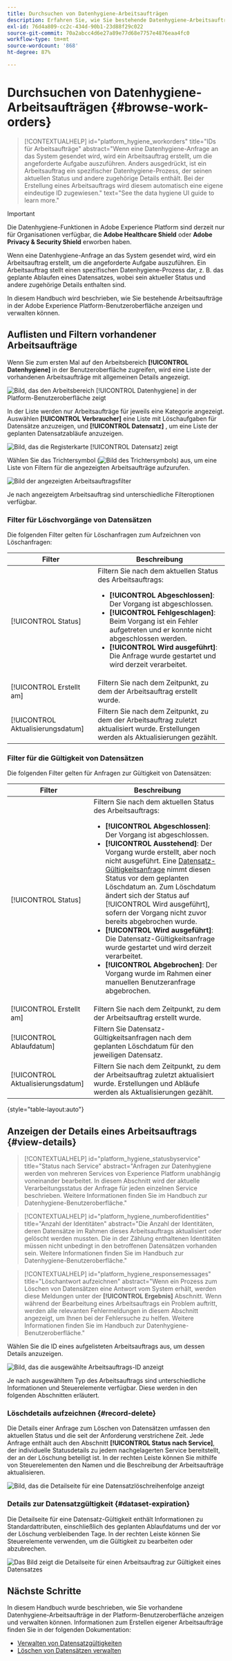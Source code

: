 ```yaml
---
title: Durchsuchen von Datenhygiene-Arbeitsaufträgen
description: Erfahren Sie, wie Sie bestehende Datenhygiene-Arbeitsaufträge in der Benutzeroberfläche von Adobe Experience Platform anzeigen und verwalten können.
exl-id: 76d4a809-cc2c-434d-90b1-23d88f29c022
source-git-commit: 70a2abcc4d6e27a89e77d68e7757e4876eaa4fc0
workflow-type: tm+mt
source-wordcount: '868'
ht-degree: 87%

---
```


# Durchsuchen von Datenhygiene-Arbeitsaufträgen {#browse-work-orders}

>[!CONTEXTUALHELP]
>id="platform_hygiene_workorders"
>title="IDs für Arbeitsaufträge"
>abstract="Wenn eine Datenhygiene-Anfrage an das System gesendet wird, wird ein Arbeitsauftrag erstellt, um die angeforderte Aufgabe auszuführen. Anders ausgedrückt, ist ein Arbeitsauftrag ein spezifischer Datenhygiene-Prozess, der seinen aktuellen Status und andere zugehörige Details enthält. Bei der Erstellung eines Arbeitsauftrags wird diesem automatisch eine eigene eindeutige ID zugewiesen."
>text="See the data hygiene UI guide to learn more."

>[!IMPORTANT]
>
>Die Datenhygiene-Funktionen in Adobe Experience Platform sind derzeit nur für Organisationen verfügbar, die **Adobe Healthcare Shield** oder **Adobe Privacy &amp; Security Shield** erworben haben.

Wenn eine Datenhygiene-Anfrage an das System gesendet wird, wird ein Arbeitsauftrag erstellt, um die angeforderte Aufgabe auszuführen. Ein Arbeitsauftrag stellt einen spezifischen Datenhygiene-Prozess dar, z. B. das geplante Ablaufen eines Datensatzes, wobei sein aktueller Status und andere zugehörige Details enthalten sind.

In diesem Handbuch wird beschrieben, wie Sie bestehende Arbeitsaufträge in der Adobe Experience Platform-Benutzeroberfläche anzeigen und verwalten können.

## Auflisten und Filtern vorhandener Arbeitsaufträge

Wenn Sie zum ersten Mal auf den Arbeitsbereich **[!UICONTROL Datenhygiene]** in der Benutzeroberfläche zugreifen, wird eine Liste der vorhandenen Arbeitsaufträge mit allgemeinen Details angezeigt.

![Bild, das den Arbeitsbereich [!UICONTROL Datenhygiene] in der Platform-Benutzeroberfläche zeigt](../images/ui/browse/work-order-list.png)

In der Liste werden nur Arbeitsaufträge für jeweils eine Kategorie angezeigt. Auswählen **[!UICONTROL Verbraucher]** eine Liste mit Löschaufgaben für Datensätze anzuzeigen, und **[!UICONTROL Datensatz]** , um eine Liste der geplanten Datensatzabläufe anzuzeigen.

![Bild, das die Registerkarte [!UICONTROL Datensatz] zeigt](../images/ui/browse/dataset-tab.png)

Wählen Sie das Trichtersymbol (![Bild des Trichtersymbols](../images/ui/browse/funnel-icon.png)) aus, um eine Liste von Filtern für die angezeigten Arbeitsaufträge aufzurufen.

![Bild der angezeigten Arbeitsauftragsfilter](../images/ui/browse/filters.png)

Je nach angezeigtem Arbeitsauftrag sind unterschiedliche Filteroptionen verfügbar.

### Filter für Löschvorgänge von Datensätzen

Die folgenden Filter gelten für Löschanfragen zum Aufzeichnen von Löschanfragen:

| Filter | Beschreibung |
| --- | --- |
| [!UICONTROL Status] | Filtern Sie nach dem aktuellen Status des Arbeitsauftrags:<ul><li>**[!UICONTROL Abgeschlossen]**: Der Vorgang ist abgeschlossen.</li><li>**[!UICONTROL Fehlgeschlagen]**: Beim Vorgang ist ein Fehler aufgetreten und er konnte nicht abgeschlossen werden.</li><li>**[!UICONTROL Wird ausgeführt]**: Die Anfrage wurde gestartet und wird derzeit verarbeitet.</li></ul> |
| [!UICONTROL Erstellt am] | Filtern Sie nach dem Zeitpunkt, zu dem der Arbeitsauftrag erstellt wurde. |
| [!UICONTROL Aktualisierungsdatum] | Filtern Sie nach dem Zeitpunkt, zu dem der Arbeitsauftrag zuletzt aktualisiert wurde. Erstellungen werden als Aktualisierungen gezählt. |

### Filter für die Gültigkeit von Datensätzen

Die folgenden Filter gelten für Anfragen zur Gültigkeit von Datensätzen:

| Filter | Beschreibung |
| --- | --- |
| [!UICONTROL Status] | Filtern Sie nach dem aktuellen Status des Arbeitsauftrags:<ul><li>**[!UICONTROL Abgeschlossen]**: Der Vorgang ist abgeschlossen.</li><li>**[!UICONTROL Ausstehend]**: Der Vorgang wurde erstellt, aber noch nicht ausgeführt. Eine [Datensatz-Gültigkeitsanfrage](./dataset-expiration.md) nimmt diesen Status vor dem geplanten Löschdatum an. Zum Löschdatum ändert sich der Status auf [!UICONTROL Wird ausgeführt], sofern der Vorgang nicht zuvor bereits abgebrochen wurde.</li><li>**[!UICONTROL Wird ausgeführt]**: Die Datensatz-Gültigkeitsanfrage wurde gestartet und wird derzeit verarbeitet.</li><li>**[!UICONTROL Abgebrochen]**: Der Vorgang wurde im Rahmen einer manuellen Benutzeranfrage abgebrochen.</li></ul> |
| [!UICONTROL Erstellt am] | Filtern Sie nach dem Zeitpunkt, zu dem der Arbeitsauftrag erstellt wurde. |
| [!UICONTROL Ablaufdatum] | Filtern Sie Datensatz-Gültigkeitsanfragen nach dem geplanten Löschdatum für den jeweiligen Datensatz. |
| [!UICONTROL Aktualisierungsdatum] | Filtern Sie nach dem Zeitpunkt, zu dem der Arbeitsauftrag zuletzt aktualisiert wurde. Erstellungen und Abläufe werden als Aktualisierungen gezählt. |

{style=&quot;table-layout:auto&quot;}

## Anzeigen der Details eines Arbeitsauftrags {#view-details}

>[!CONTEXTUALHELP]
>id="platform_hygiene_statusbyservice"
>title="Status nach Service"
>abstract="Anfragen zur Datenhygiene werden von mehreren Services von Experience Platform unabhängig voneinander bearbeitet. In diesem Abschnitt wird der aktuelle Verarbeitungsstatus der Anfrage für jeden einzelnen Service beschrieben. Weitere Informationen finden Sie im Handbuch zur Datenhygiene-Benutzeroberfläche."

>[!CONTEXTUALHELP]
>id="platform_hygiene_numberofidentities"
>title="Anzahl der Identitäten"
>abstract="Die Anzahl der Identitäten, deren Datensätze im Rahmen dieses Arbeitsauftrags aktualisiert oder gelöscht werden mussten. Die in der Zählung enthaltenen Identitäten müssen nicht unbedingt in den betroffenen Datensätzen vorhanden sein. Weitere Informationen finden Sie im Handbuch zur Datenhygiene-Benutzeroberfläche."

>[!CONTEXTUALHELP]
>id="platform_hygiene_responsemessages"
>title="Löschantwort aufzeichnen"
>abstract="Wenn ein Prozess zum Löschen von Datensätzen eine Antwort vom System erhält, werden diese Meldungen unter der **[!UICONTROL Ergebnis]** Abschnitt. Wenn während der Bearbeitung eines Arbeitsauftrags ein Problem auftritt, werden alle relevanten Fehlermeldungen in diesem Abschnitt angezeigt, um Ihnen bei der Fehlersuche zu helfen. Weitere Informationen finden Sie im Handbuch zur Datenhygiene-Benutzeroberfläche."

Wählen Sie die ID eines aufgelisteten Arbeitsauftrags aus, um dessen Details anzuzeigen.

![Bild, das die ausgewählte Arbeitsauftrags-ID anzeigt](../images/ui/browse/select-work-order.png)

Je nach ausgewähltem Typ des Arbeitsauftrags sind unterschiedliche Informationen und Steuerelemente verfügbar. Diese werden in den folgenden Abschnitten erläutert.

### Löschdetails aufzeichnen {#record-delete}

Die Details einer Anfrage zum Löschen von Datensätzen umfassen den aktuellen Status und die seit der Anforderung verstrichene Zeit. Jede Anfrage enthält auch den Abschnitt **[!UICONTROL Status nach Service]**, der individuelle Statusdetails zu jedem nachgelagerten Service bereitstellt, der an der Löschung beteiligt ist. In der rechten Leiste können Sie mithilfe von Steuerelementen den Namen und die Beschreibung der Arbeitsaufträge aktualisieren.

![Bild, das die Detailseite für eine Datensatzlöschreihenfolge anzeigt](../images/ui/browse/record-delete-details.png)

### Details zur Datensatzgültigkeit {#dataset-expiration}

Die Detailseite für eine Datensatz-Gültigkeit enthält Informationen zu Standardattributen, einschließlich des geplanten Ablaufdatums und der vor der Löschung verbleibenden Tage. In der rechten Leiste können Sie Steuerelemente verwenden, um die Gültigkeit zu bearbeiten oder abzubrechen.

![Das Bild zeigt die Detailseite für einen Arbeitsauftrag zur Gültigkeit eines Datensatzes](../images/ui/browse/ttl-details.png)

## Nächste Schritte

In diesem Handbuch wurde beschrieben, wie Sie vorhandene Datenhygiene-Arbeitsaufträge in der Platform-Benutzeroberfläche anzeigen und verwalten können. Informationen zum Erstellen eigener Arbeitsaufträge finden Sie in der folgenden Dokumentation:

* [Verwalten von Datensatzgültigkeiten](./dataset-expiration.md)
* [Löschen von Datensätzen verwalten](./record-delete.md)

